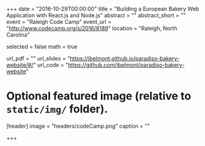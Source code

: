 +++
date = "2016-10-29T00:00:00"
title = "Building a European Bakery Web Application with React.js and Node.js"
abstract = ""
abstract_short = ""
event = "Raleigh Code Camp"
event_url = "http://www.codecamp.org/s/2016/8189"
location = "Raleigh, North Carolina"

selected = false
math = true

url_pdf = ""
url_slides = "https://jbelmont.github.io/paradiso-bakery-website/#/"
url_code = "https://github.com/jbelmont/paradiso-bakery-website"

# Optional featured image (relative to `static/img/` folder).
[header]
image = "headers/codeCamp.png"
caption = ""

+++